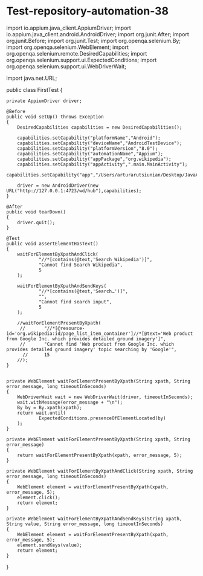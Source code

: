 # Test-repository-automation-38

import io.appium.java_client.AppiumDriver;
import io.appium.java_client.android.AndroidDriver;
import org.junit.After;
import org.junit.Before;
import org.junit.Test;
import org.openqa.selenium.By;
import org.openqa.selenium.WebElement;
import org.openqa.selenium.remote.DesiredCapabilities;
import org.openqa.selenium.support.ui.ExpectedConditions;
import org.openqa.selenium.support.ui.WebDriverWait;

import java.net.URL;

public class FirstTest {

    private AppiumDriver driver;

    @Before
    public void setUp() throws Exception
    {
        DesiredCapabilities capabilities = new DesiredCapabilities();

        capabilities.setCapability("platformName","Android");
        capabilities.setCapability("deviceName","AndroidTestDevice");
        capabilities.setCapability("platformVersion","8.0");
        capabilities.setCapability("automationName","Appium");
        capabilities.setCapability("appPackage","org.wikipedia");
        capabilities.setCapability("appActivity",".main.MainActivity");
        capabilities.setCapability("app","/Users/arturarutsiunian/Desktop/JavaAppiumAutomation/apks/org.wikipedia.apk");

        driver = new AndroidDriver(new URL("http://127.0.0.1:4723/wd/hub"),capabilities);
    }

    @After
    public void tearDown()
    {
        driver.quit();
    }

    @Test
    public void assertElementHasText()
    {
        waitForElementByXpathAndClick(
                "//*[contains(@text,'Search Wikipedia')]",
                "Cannot find Search Wikipedia",
                5
        );

        waitForElementByXpathAndSendKeys(
                "//*[contains(@text,'Search…')]",
                "",
                "Cannot find search input",
                5
        );

        //waitForElementPresentByXpath(
         //       "//*[@resource-id='org.wikipedia:id/page_list_item_container']//*[@text='Web product from Google Inc. which provides detailed ground imagery']",
         //       "Cannot find 'Web product from Google Inc. which provides detailed ground imagery' topic searching by 'Google'",
          //      15
        //);
    }


    private WebElement waitForElementPresentByXpath(String xpath, String error_message, long timeoutInSeconds)
    {
        WebDriverWait wait = new WebDriverWait(driver, timeoutInSeconds);
        wait.withMessage(error_message + "\n");
        By by = By.xpath(xpath);
        return wait.until(
                ExpectedConditions.presenceOfElementLocated(by)
        );
    }

    private WebElement waitForElementPresentByXpath(String xpath, String error_message)
    {
        return waitForElementPresentByXpath(xpath, error_message, 5);
    }

    private WebElement waitForElementByXpathAndClick(String xpath, String error_message, long timeoutInSeconds)
    {
        WebElement element = waitForElementPresentByXpath(xpath, error_message, 5);
        element.click();
        return element;
    }

    private WebElement waitForElementByXpathAndSendKeys(String xpath, String value, String error_message, long timeoutInSeconds)
    {
        WebElement element = waitForElementPresentByXpath(xpath, error_message, 5);
        element.sendKeys(value);
        return element;
    }
}

